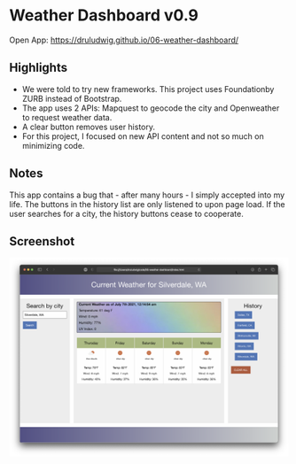# Weather Dashboard v0.9

 Open App: https://druludwig.github.io/06-weather-dashboard/


## Highlights
- We were told to try new frameworks. This project uses Foundationby ZURB instead of Bootstrap.
- The app uses 2 APIs: Mapquest to geocode the city and Openweather to request weather data.
- A clear button removes user history.
- For this project, I focused on new API content and not so much on minimizing code.


## Notes
This app contains a bug that - after many hours - I simply accepted into my life. The buttons in the history list are only listened to upon page load. If the user searches for a city, the history buttons cease to cooperate.


## Screenshot
<img src="./assets/images/screenshot-weather.png">